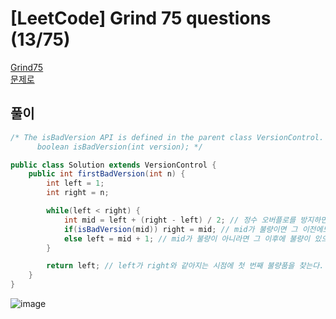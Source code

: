 # [LeetCode] Grind 75 questions (13/75)
<a href="https://www.techinterviewhandbook.org/grind75" target="_blank">Grind75</a>  
<a href="https://leetcode.com/problems/first-bad-version/" target="_blank">문제로</a>

## 풀이
```java
/* The isBadVersion API is defined in the parent class VersionControl.
      boolean isBadVersion(int version); */

public class Solution extends VersionControl {
    public int firstBadVersion(int n) {
        int left = 1;
        int right = n;

        while(left < right) {
            int mid = left + (right - left) / 2; // 정수 오버플로를 방지하면서 중간값 계산
            if(isBadVersion(mid)) right = mid; // mid가 불량이면 그 이전에도 불량이 있을 수 있으므로 right를 mid로 설정
            else left = mid + 1; // mid가 불량이 아니라면 그 이후에 불량이 있으므로 left를 mid + 1로 설정
        }

        return left; // left가 right와 같아지는 시점에 첫 번째 불량품을 찾는다.
    }
}
```

![image](https://github.com/nullnull-kim/nullnull-kim.github.io/assets/77221161/c561d5e3-f1b4-43d5-a223-641076149b92)
